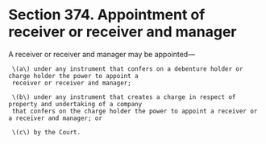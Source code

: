 # Section 374. Appointment of receiver or receiver and manager

A receiver or receiver and manager may be appointed—

     \(a\) under any instrument that confers on a debenture holder or charge holder the power to appoint a  
     receiver or receiver and manager;

     \(b\) under any instrument that creates a charge in respect of property and undertaking of a company  
     that confers on the charge holder the power to appoint a receiver or a receiver and manager; or

     \(c\) by the Court.


